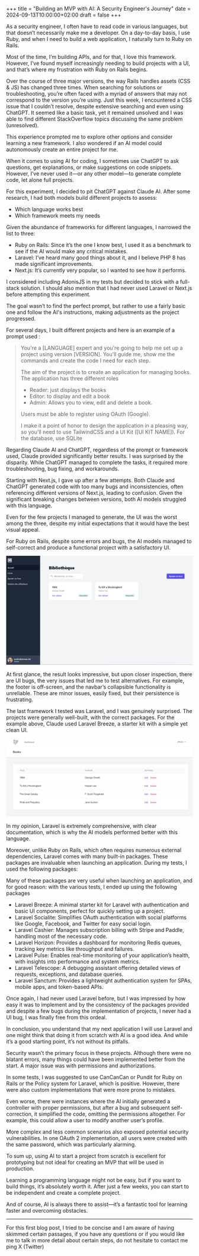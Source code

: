 +++
title = "Building an MVP with AI: A Security Engineer's Journey"
date = 2024-09-13T10:00:00+02:00
draft = false
+++

As a security engineer, I often have to read code in various languages, but that doesn’t necessarily make me a developer. On a day-to-day basis, I use Ruby, and when I need to build a web application, I naturally turn to Ruby on Rails.

Most of the time, I’m building APIs, and for that, I love this framework. However, I’ve found myself increasingly needing to build projects with a UI, and that’s where my frustration with Ruby on Rails begins.

Over the course of three major versions, the way Rails handles assets (CSS & JS) has changed three times. When searching for solutions or troubleshooting, you’re often faced with a myriad of answers that may not correspond to the version you’re using. Just this week, I encountered a CSS issue that I couldn’t resolve, despite extensive searching and even using ChatGPT. It seemed like a basic task, yet it remained unsolved and I was able to find different StackOverflow topics discussing the same problem (unresolved).

This experience prompted me to explore other options and consider learning a new framework. I also wondered if an AI model could autonomously create an entire project for me.

When it comes to using AI for coding, I sometimes use ChatGPT to ask questions, get explanations, or make suggestions on code snippets. However, I’ve never used it—or any other model—to generate complete code, let alone full projects.

For this experiment, I decided to pit ChatGPT against Claude AI. After some research, I had both models build different projects to assess:

  * Which language works best
  * Which framework meets my needs

Given the abundance of frameworks for different languages, I narrowed the list to three:

  * Ruby on Rails: Since it’s the one I know best, I used it as a benchmark to see if the AI would make any critical mistakes.
  * Laravel: I’ve heard many good things about it, and I believe PHP 8 has made significant improvements.
  * Next.js: It’s currently very popular, so I wanted to see how it performs.

I considered including AdonisJS in my tests but decided to stick with a full-stack solution. I should also mention that I had never used Laravel or Next.js before attempting this experiment.

The goal wasn’t to find the perfect prompt, but rather to use a fairly basic one and follow the AI's instructions, making adjustments as the project progressed.

For several days, I built different projects and here is an example of a prompt used :

> You're a [LANGUAGE] expert and you're going to help me set up a project using version [VERSION].
> You'll guide me, show me the commands and create the code I need for each step.
>
> The aim of the project is to create an application for managing books. The application has three different roles
>  * Reader: just displays the books
>  * Editor: to display and edit a book
>  * Admin: Allows you to view, edit and delete a book.
>
> Users must be able to register using OAuth (Google).
>
> I make it a point of honor to design the application in a pleasing way, so you'll need to use TailwindCSS and a UI Kit ([UI KIT NAME]).
>For the database, use SQLite

Regarding Claude AI and ChatGPT, regardless of the prompt or framework used, Claude provided significantly better results. I was surprised by the disparity. While ChatGPT managed to complete the tasks, it required more troubleshooting, bug fixing, and workarounds.

Starting with Next.js, I gave up after a few attempts. Both Claude and ChatGPT generated code with too many bugs and inconsistencies, often referencing different versions of Next.js, leading to confusion. Given the significant breaking changes between versions, both AI models struggled with this language.

Even for the few projects I managed to generate, the UI was the worst among the three, despite my initial expectations that it would have the best visual appeal.

For Ruby on Rails, despite some errors and bugs, the AI models managed to self-correct and produce a functional project with a satisfactory UI.

![Rails Books](images/rails-books.png)

At first glance, the result looks impressive, but upon closer inspection, there are UI bugs, the very issues that led me to test alternatives. For example, the footer is off-screen, and the navbar’s collapsible functionality is unreliable. These are minor issues, easily fixed, but their persistence is frustrating.

The last framework I tested was Laravel, and I was genuinely surprised. The projects were generally well-built, with the correct packages. For the example above, Claude used Laravel Breeze, a starter kit with a simple yet clean UI.

![Laravel Books](images/laravel-books.png)

In my opinion, Laravel is extremely comprehensive, with clear documentation, which is why the AI models performed better with this language.

Moreover, unlike Ruby on Rails, which often requires numerous external dependencies, Laravel comes with many built-in packages. These packages are invaluable when launching an application. During my tests, I used the following packages:

Many of these packages are very useful when launching an application, and for good reason: with the various tests, I ended up using the following packages
  * Laravel Breeze: A minimal starter kit for Laravel with authentication and basic UI components, perfect for quickly setting up a project.
  * Laravel Socialite: Simplifies OAuth authentication with social platforms like Google, Facebook, and Twitter for easy social login.
  * Laravel Cashier: Manages subscription billing with Stripe and Paddle, handling most of the necessary code.
  * Laravel Horizon: Provides a dashboard for monitoring Redis queues, tracking key metrics like throughput and failures.
  * Laravel Pulse: Enables real-time monitoring of your application’s health, with insights into performance and system metrics.
  * Laravel Telescope: A debugging assistant offering detailed views of requests, exceptions, and database queries.
  * Laravel Sanctum: Provides a lightweight authentication system for SPAs, mobile apps, and token-based APIs.

Once again, I had never used Laravel before, but I was impressed by how easy it was to implement and by the consistency of the packages provided and despite a few bugs during the implementation of projects, I never had a UI bug, I was finally free from this ordeal.

In conclusion, you understand that my next application I will use Laravel and one might think that doing it from scratch with AI is a good idea. And while it’s a good starting point, it’s not without its pitfalls.

Security wasn’t the primary focus in these projects. Although there were no blatant errors, many things could have been implemented better from the start. A major issue was with permissions and authorizations.

In some tests, I was suggested to use CanCanCan or Pundit for Ruby on Rails or the Policy system for Laravel, which is positive. However, there were also custom implementations that were more prone to mistakes.

Even worse, there were instances where the AI initially generated a controller with proper permissions, but after a bug and subsequent self-correction, it simplified the code, omitting the permissions altogether. For example, this could allow a user to modify another user’s profile.

More complex and less common scenarios also exposed potential security vulnerabilities. In one OAuth 2 implementation, all users were created with the same password, which was particularly alarming.

To sum up, using AI to start a project from scratch is excellent for prototyping but not ideal for creating an MVP that will be used in production.

Learning a programming language might not be easy, but if you want to build things, it’s absolutely worth it. After just a few weeks, you can start to be independent and create a complete project.

And of course, AI is always there to assist—it’s a fantastic tool for learning faster and overcoming obstacles.

---

For this first blog post, I tried to be concise and I am aware of having skimmed certain passages, if you have any questions or if you would like me to talk in more detail about certain steps, do not hesitate to contact me ping X (Twitter)

